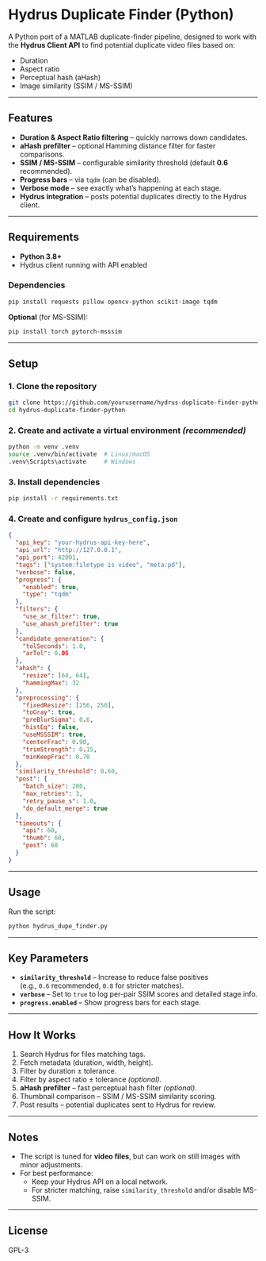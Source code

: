 # Hydrus Duplicate Finder (Python)

A Python port of a MATLAB duplicate-finder pipeline, designed to work with the **Hydrus Client API** to find potential duplicate video files based on:

- Duration
- Aspect ratio
- Perceptual hash (aHash)
- Image similarity (SSIM / MS-SSIM)

---

## Features

- **Duration & Aspect Ratio filtering** – quickly narrows down candidates.
- **aHash prefilter** – optional Hamming distance filter for faster comparisons.
- **SSIM / MS-SSIM** – configurable similarity threshold (default **0.6** recommended).
- **Progress bars** – via `tqdm` (can be disabled).
- **Verbose mode** – see exactly what’s happening at each stage.
- **Hydrus integration** – posts potential duplicates directly to the Hydrus client.

---

## Requirements

- **Python 3.8+**
- Hydrus client running with API enabled

### Dependencies

```bash
pip install requests pillow opencv-python scikit-image tqdm
```

**Optional** (for MS-SSIM):

```bash
pip install torch pytorch-msssim
```

---

## Setup

### 1. Clone the repository
```bash
git clone https://github.com/yourusername/hydrus-duplicate-finder-python.git
cd hydrus-duplicate-finder-python
```

### 2. Create and activate a virtual environment *(recommended)*
```bash
python -m venv .venv
source .venv/bin/activate  # Linux/macOS
.venv\Scripts\activate     # Windows
```

### 3. Install dependencies
```bash
pip install -r requirements.txt
```

### 4. Create and configure `hydrus_config.json`
```json
{
  "api_key": "your-hydrus-api-key-here",
  "api_url": "http://127.0.0.1",
  "api_port": 42001,
  "tags": ["system:filetype is video", "meta:pd"],
  "verbose": false,
  "progress": {
    "enabled": true,
    "type": "tqdm"
  },
  "filters": {
    "use_ar_filter": true,
    "use_ahash_prefilter": true
  },
  "candidate_generation": {
    "tolSeconds": 1.0,
    "arTol": 0.05
  },
  "ahash": {
    "resize": [64, 64],
    "hammingMax": 32
  },
  "preprocessing": {
    "fixedResize": [256, 256],
    "toGray": true,
    "preBlurSigma": 0.6,
    "histEq": false,
    "useMSSSIM": true,
    "centerFrac": 0.90,
    "trimStrength": 0.15,
    "minKeepFrac": 0.70
  },
  "similarity_threshold": 0.60,
  "post": {
    "batch_size": 200,
    "max_retries": 3,
    "retry_pause_s": 1.0,
    "do_default_merge": true
  },
  "timeouts": {
    "api": 60,
    "thumb": 60,
    "post": 60
  }
}
```

---

## Usage

Run the script:

```bash
python hydrus_dupe_finder.py
```

---

## Key Parameters

- **`similarity_threshold`** – Increase to reduce false positives  
  (e.g., `0.6` recommended, `0.8` for stricter matches).
- **`verbose`** – Set to `true` to log per-pair SSIM scores and detailed stage info.
- **`progress.enabled`** – Show progress bars for each stage.

---

## How It Works

1. Search Hydrus for files matching tags.
2. Fetch metadata (duration, width, height).
3. Filter by duration ± tolerance.
4. Filter by aspect ratio ± tolerance *(optional)*.
5. **aHash prefilter** – fast perceptual hash filter *(optional)*.
6. Thumbnail comparison – SSIM / MS-SSIM similarity scoring.
7. Post results – potential duplicates sent to Hydrus for review.

---

## Notes

- The script is tuned for **video files**, but can work on still images with minor adjustments.
- For best performance:
  - Keep your Hydrus API on a local network.
  - For stricter matching, raise `similarity_threshold` and/or disable MS-SSIM.

---

## License

GPL-3